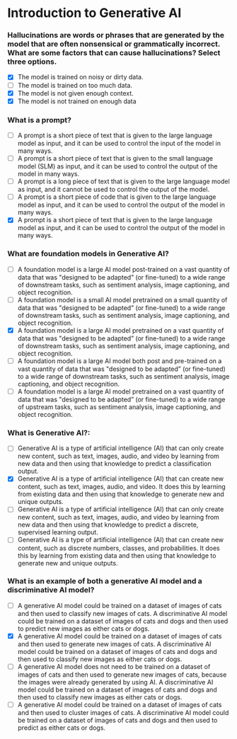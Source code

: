 # Introduction to Generative AI

### Hallucinations are words or phrases that are generated by the model that are often nonsensical or grammatically incorrect. What are some factors that can cause hallucinations? Select three options.

- [X] The model is trained on noisy or dirty data.
- [ ] The model is trained on too much data.
- [X] The model is not given enough context.
- [X] The model is not trained on enough data

### What is a prompt?

- [ ] A prompt is a short piece of text that is given to the large language model as input, and it can be used to control the input of the model in many ways.
- [ ] A prompt is a short piece of text that is given to the small language model (SLM) as input, and it can be used to control the output of the model in many ways.
- [ ] A prompt is a long piece of text that is given to the large language model as input, and it cannot be used to control the output of the model.
- [ ] A prompt is a short piece of code that is given to the large language model as input, and it can be used to control the output of the model in many ways.
- [X] A prompt is a short piece of text that is given to the large language model as input, and it can be used to control the output of the model in many ways.

### What are foundation models in Generative AI?

- [ ] A foundation model is a large AI model post-trained on a vast quantity of data that was "designed to be adapted” (or fine-tuned) to a wide range of downstream tasks, such as sentiment analysis, image captioning, and object recognition.
- [ ] A foundation model is a small AI model pretrained on a small quantity of data that was "designed to be adapted” (or fine-tuned) to a wide range of downstream tasks, such as sentiment analysis, image captioning, and object recognition.
- [X] A foundation model is a large AI model pretrained on a vast quantity of data that was "designed to be adapted” (or fine-tuned) to a wide range of downstream tasks, such as sentiment analysis, image captioning, and object recognition.
- [ ] A foundation model is a large AI model both post and pre-trained on a vast quantity of data that was "designed to be adapted” (or fine-tuned) to a wide range of downstream tasks, such as sentiment analysis, image captioning, and object recognition.
- [ ] A foundation model is a large AI model pretrained on a vast quantity of data that was "designed to be adapted” (or fine-tuned) to a wide range of upstream tasks, such as sentiment analysis, image captioning, and object recognition.

### What is Generative AI?:

- [ ] Generative AI is a type of artificial intelligence (AI) that can only create new content, such as text, images, audio, and video by learning from new data and then using that knowledge to predict a classification output.
- [X] Generative AI is a type of artificial intelligence (AI) that can create new content, such as text, images, audio, and video. It does this by learning from existing data and then using that knowledge to generate new and unique outputs.
- [ ] Generative AI is a type of artificial intelligence (AI) that can only create new content, such as text, images, audio, and video by learning from new data and then using that knowledge to predict a discrete, supervised learning output.
- [ ] Generative AI is a type of artificial intelligence (AI) that can create new content, such as discrete numbers, classes, and probabilities. It does this by learning from existing data and then using that knowledge to generate new and unique outputs.

### What is an example of both a generative AI model and a discriminative AI model?

- [ ] A generative AI model could be trained on a dataset of images of cats and then used to classify new images of cats. A discriminative AI model could be trained on a dataset of images of cats and dogs and then used to predict new images as either cats or dogs.
- [X] A generative AI model could be trained on a dataset of images of cats and then used to generate new images of cats. A discriminative AI model could be trained on a dataset of images of cats and dogs and then used to classify new images as either cats or dogs.
- [ ] A generative AI model does not need to be trained on a dataset of images of cats and then used to generate new images of cats, because the images were already generated by using AI. A discriminative AI model could be trained on a dataset of images of cats and dogs and then used to classify new images as either cats or dogs.
- [ ] A generative AI model could be trained on a dataset of images of cats and then used to cluster images of cats. A discriminative AI model could be trained on a dataset of images of cats and dogs and then used to predict as either cats or dogs.